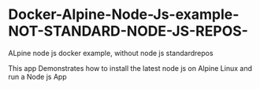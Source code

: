 # Docker-Alpine-Node-Js-example-NOT-STANDARD-NODE-JS-REPOS-
ALpine node js docker example, without node js standardrepos

This app Demonstrates how to install the latest node js on Alpine Linux and run a Node js App
